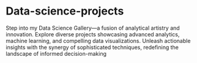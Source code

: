 # Data-science-projects
 Step into my Data Science Gallery—a fusion of analytical artistry and innovation. Explore diverse projects showcasing advanced analytics, machine learning, and compelling data visualizations. Unleash actionable insights with the synergy of sophisticated techniques, redefining the landscape of informed decision-making
